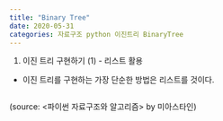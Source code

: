 ```yaml
---
title: "Binary Tree"
date: 2020-05-31
categories: 자료구조 python 이진트리 BinaryTree
---
```


1. 이진 트리 구현하기 (1) - 리스트 활용
* 이진 트리를 구현하는 가장 단순한 방법은 리스트를 것이다. 

```python

```

(source: <파이썬 자료구조와 알고리즘> by 미아스타인)
